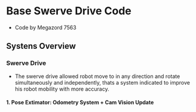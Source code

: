 # Base Swerve Drive Code
* Code by Megazord 7563

## Systens Overview
### Swerve Drive
* The swerve drive allowed robot move to in any direction and rotate simultaneously and independently, thats a system indicated to improve his robot mobility with more accuracy.

#### 1. Pose Extimator: Odometry System + Cam Vision Update

